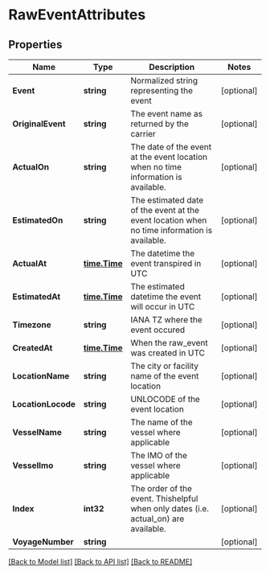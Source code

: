 # RawEventAttributes

## Properties

Name | Type | Description | Notes
------------ | ------------- | ------------- | -------------
**Event** | **string** | Normalized string representing the event | [optional] 
**OriginalEvent** | **string** | The event name as returned by the carrier | [optional] 
**ActualOn** | **string** | The date of the event at the event location when no time information is available.  | [optional] 
**EstimatedOn** | **string** | The estimated date of the event at the event location when no time information is available.  | [optional] 
**ActualAt** | [**time.Time**](time.Time.md) | The datetime the event transpired in UTC | [optional] 
**EstimatedAt** | [**time.Time**](time.Time.md) | The estimated datetime the event will occur in UTC | [optional] 
**Timezone** | **string** | IANA TZ where the event occured | [optional] 
**CreatedAt** | [**time.Time**](time.Time.md) | When the raw_event was created in UTC | [optional] 
**LocationName** | **string** | The city or facility name of the event location | [optional] 
**LocationLocode** | **string** | UNLOCODE of the event location | [optional] 
**VesselName** | **string** | The name of the vessel where applicable | [optional] 
**VesselImo** | **string** | The IMO of the vessel where applicable | [optional] 
**Index** | **int32** | The order of the event. Thishelpful when only dates (i.e. actual_on) are available. | [optional] 
**VoyageNumber** | **string** |  | [optional] 

[[Back to Model list]](../README.md#documentation-for-models) [[Back to API list]](../README.md#documentation-for-api-endpoints) [[Back to README]](../README.md)


